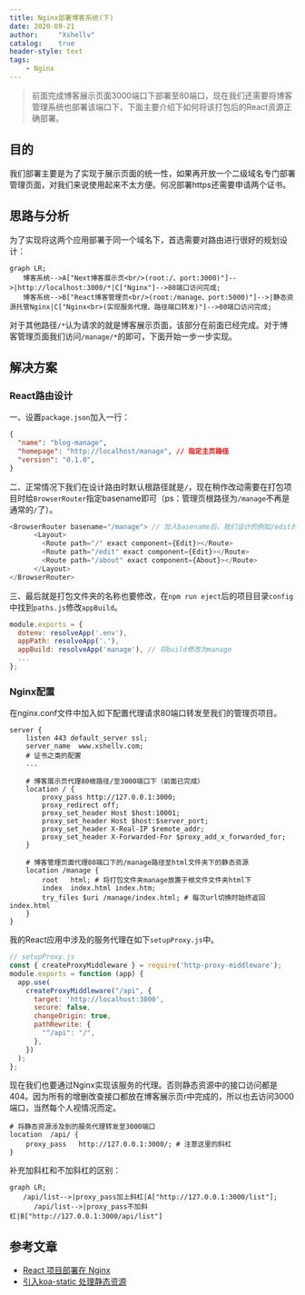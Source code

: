 ```yaml
---
title: Nginx部署博客系统(下)
date: 2020-09-21
author:     "Xshellv"
catalog:    true
header-style: text
tags:
    - Nginx
---
```


> 前面完成博客展示页面3000端口下部署至80端口，现在我们还需要将博客管理系统也部署该端口下，下面主要介绍下如何将该打包后的React资源正确部署。

## 目的

我们部署主要是为了实现于展示页面的统一性，如果再开放一个二级域名专门部署管理页面，对我们来说使用起来不太方便。何况部署https还需要申请两个证书。

## 思路与分析

为了实现将这两个应用部署于同一个域名下，首选需要对路由进行很好的规划设计：

```mermaid
graph LR;
　　博客系统-->A["Next博客展示页<br/>(root:/、port:3000)"]-->|http://localhost:3000/*|C["Nginx"]-->80端口访问完成;
　　博客系统-->B["React博客管理页<br/>(root:/manage、port:5000)"]-->|静态资源托管Nginx|C["Nginx<br>(实现服务代理、路径端口转发)"]-->80端口访问完成;
```

对于其他路径`/*`认为请求的就是博客展示页面，该部分在前面已经完成。对于博客管理页面我们访问`/manage/*`的即可，下面开始一步一步实现。

## 解决方案

### React路由设计

一、设置`package.json`加入一行：

```json
{
  "name": "blog-manage",
  "homepage": "http://localhost/manage", // 指定主页路径
  "version": "0.1.0",
}
```

二、正常情况下我们在设计路由时默认根路径就是`/`，现在稍作改动需要在打包项目时给`BrowserRouter`指定basename即可（ps：管理页根路径为`/manage`不再是通常的`/`了）。

```js
<BrowserRouter basename="/manage"> // 加入basename后，我们设计的例如/edit的路由和相应的path都会自动加上/manage的前缀。
      <Layout>
        <Route path="/" exact component={Edit}></Route>
        <Route path="/edit" exact component={Edit}></Route>
        <Route path="/about" exact component={About}></Route>
      </Layout>
</BrowserRouter>
```

三、最后就是打包文件夹的名称也要修改，在`npm run eject`后的项目目录`config`中找到`paths.js`修改`appBuild`。

```js
module.exports = {
  dotenv: resolveApp('.env'),
  appPath: resolveApp('.'),
  appBuild: resolveApp('manage'), // 将build修改为manage
  ...
};
```

### Nginx配置

在nginx.conf文件中加入如下配置代理请求80端口转发至我们的管理页项目。

```nginx
server {
    listen 443 default_server ssl;
    server_name  www.xshellv.com;
    # 证书之类的配置
    ...

    # 博客展示页代理80根路径/至3000端口下（前面已完成）
    location / {
        proxy_pass http://127.0.0.1:3000;
        proxy_redirect off;
        proxy_set_header Host $host:10001;
        proxy_set_header Host $host:$server_port;
        proxy_set_header X-Real-IP $remote_addr;
        proxy_set_header X-Forwarded-For $proxy_add_x_forwarded_for;
    }

    # 博客管理页面代理80端口下的/manage路径至html文件夹下的静态资源
    location /manage {
        root   html; # 将打包文件夹manage放置于根文件文件夹html下
        index  index.html index.htm;
        try_files $uri /manage/index.html; # 每次url切换时始终返回index.html
    }
}
```

我的React应用中涉及的服务代理在如下`setupProxy.js`中。

```js
// setupProxy.js
const { createProxyMiddleware } = require('http-proxy-middleware');
module.exports = function (app) {
  app.use(
    createProxyMiddleware("/api", {
      target: 'http://localhost:3000',
      secure: false,
      changeOrigin: true,
      pathRewrite: {
        "^/api": "/",
      },
    })
  );
};
```

现在我们也要通过Nginx实现该服务的代理。否则静态资源中的接口访问都是404。因为所有的增删改查接口都放在博客展示页r中完成的，所以也去访问3000端口，当然每个人视情况而定。

```nginx
# 将静态资源涉及到的服务代理转发至3000端口
location  /api/ {
    proxy_pass   http://127.0.0.1:3000/; # 注意这里的斜杠
}
```

补充加斜杠和不加斜杠的区别：

```mermaid
graph LR;
　　/api/list-->|proxy_pass加上斜杠|A["http://127.0.0.1:3000/list"];
      /api/list-->|proxy_pass不加斜杠|B["http://127.0.0.1:3000/api/list"]
```

## 参考文章

* [React 项目部署在 Nginx](https://www.jianshu.com/p/0d07a0992042)
* [引入koa-static 处理静态资源](https://www.jianshu.com/p/cd97cf6d0738)